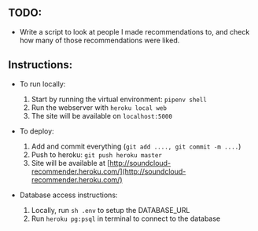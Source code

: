
## TODO:
* Write a script to look at people I made recommendations to, and check how many of those recommendations were liked.

## Instructions:
* To run locally:
  1. Start by running the virtual environment: `pipenv shell`
  2. Run the webserver with `heroku local web`
  3. The site will be available on `localhost:5000`
* To deploy:
  1. Add and commit everything (`git add ...., git commit -m ....`)
  2. Push to heroku: `git push heroku master`
  3. Site will be available at [http://soundcloud-recommender.heroku.com/](http://soundcloud-recommender.heroku.com/)

* Database access instructions:
  1. Locally, run `sh .env` to setup the DATABASE_URL
  2. Run `heroku pg:psql` in terminal to connect to the database
